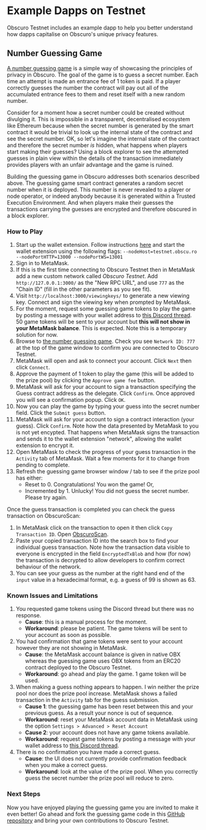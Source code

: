 # Example Dapps on Testnet
Obscuro Testnet includes an example dapp to help you better understand how dapps capitalise on Obscuro's unique privacy features.

## Number Guessing Game
[A number guessing game](http://testnet-obscuroscan.uksouth.azurecontainer.io/game.html) is a simple way of showcasing the principles of privacy in Obscuro. The goal of the game is to guess a secret number. Each time an attempt is made an entrance fee of 1 token is paid. If a player correctly guesses the number the contract will pay out all of the accumulated entrance fees to them and reset itself with a new random number.

Consider for a moment how a secret number could be created without divulging it. This is impossible in a transparent, decentralised ecosystem like Ethereum because when the secret number is generated by the smart contract it would be trivial to look up the internal state of the contract and see the secret number. OK, so let's imagine the internal state of the contract and therefore the secret number _is_ hidden, what happens when players start making their guesses? Using a block explorer to see the attempted guesses in plain view within the details of the transaction immediately provides players with an unfair advantage and the game is ruined.

Building the guessing game in Obscuro addresses both scenarios described above. The guessing game smart contract generates a random secret number when it is deployed. This number is never revealed to a player or node operator, or indeed anybody because it is generated within a Trusted Execution Environment. And when players make their guesses the transactions carrying the guesses are encrypted and therefore obscured in a block explorer.

### How to Play
1. Start up the wallet extension. Follow instructions [here](https://docs.obscu.ro/wallet-extension/wallet-extension.html) and start the wallet extension using the following flags:
`--nodeHost=testnet.obscu.ro --nodePortHTTP=13000 --nodePortWS=13001`
1. Sign in to MetaMask.
1. If this is the first time connecting to Obscuro Testnet then in MetaMask add a new custom network called _Obscuro Testnet_. Add `http://127.0.0.1:3000/` as the "New RPC URL", and use `777` as the "Chain ID" (fill in the other parameters as you see fit).
1. Visit `http://localhost:3000/viewingkeys/` to generate a new viewing key. Connect and sign the viewing key when prompted by MetaMask.
1. For the moment, request some guessing game tokens to play the game by posting a message with your wallet address to [this Discord thread](https://discord.com/channels/916052669955727371/1004391962733989960). 50 game tokens will be sent to your account but **this will not show in your MetaMask balance**. This is expected. Note this is a temporary solution for now.
1. Browse to [the number guessing game](http://testnet-obscuroscan.uksouth.azurecontainer.io/game.html). Check you see `Network ID: 777` at the top of the game window to confirm you are connected to Obscuro Testnet.
1. MetaMask will open and ask to connect your account. Click `Next` then click `Connect`.
1. Approve the payment of 1 token to play the game (this will be added to the prize pool) by clicking the `Approve game fee` button.
1. MetaMask will ask for your account to sign a transaction specifying the Guess contract address as the delegate. Click `Confirm`. Once approved you will see a confirmation popup. Click `OK`.
1. Now you can play the game by typing your guess into the secret number field. Click the `Submit guess` button.
1. MetaMask will ask for your account to sign a contract interaction (your guess). Click `Confirm`. Note how the data presented by MetaMask to you is not yet encypted. That happens when MetaMask signs the transaction and sends it to the wallet extension "network", allowing the wallet extension to encrypt it.
1. Open MetaMask to check the progress of your guess transaction in the `Activity` tab of MetaMask. Wait a few moments for it to change from pending to complete.
1. Refresh the guessing game browser window / tab to see if the prize pool has either:
    * Reset to 0. Congratulations! You won the game! Or,
    * Incremented by 1. Unlucky! You did not guess the secret number. Please try again.

Once the guess transaction is completed you can check the guess transaction on ObscuroScan:
1. In MetaMask click on the transaction to open it then click `Copy Transaction ID`. Open [ObscuroScan](http://testnet-obscuroscan.uksouth.azurecontainer.io/).
1. Paste your copied transaction ID into the search box to find your individual guess transaction. Note how the transaction data visible to everyone is encrypted in the field `EncryptedTxBlob` and how (for now) the transaction is decrypted to allow developers to confirm correct behaviour of the network.
1. You can see your guess as the number at the right hand end of the `input` value in a hexadecimal format, e.g. a guess of 99 is shown as 63.

### Known Issues and Limitations
1. You requested game tokens using the Discord thread but there was no response.
    * **Cause**: this is a manual process for the moment.
    * **Workaround**: please be patient. The game tokens will be sent to your account as soon as possible.
1. You had confirmation that game tokens were sent to your account however they are not showing in MetaMask.
    * **Cause**: the MetaMask account balance is given in native OBX whereas the guessing game uses OBX tokens from an ERC20 contract deployed to the Obscuro Testnet.
    * **Workaround**: go ahead and play the game. 1 game token will be used.
1. When making a guess nothing appears to happen. I win neither the prize pool nor does the prize pool increase. MetaMask shows a failed transaction in the `Activity` tab for the guess submission.
    * **Cause 1**: the guessing game has been reset between this and your previous guess. As a result your nonce is out of sequence. 
    * **Workaround**: reset your MetaMask account data in MetaMask using the option `Settings > Advanced > Reset Account` 
    * **Cause 2**: your account does not have any game tokens available.
    * **Workaround**: request game tokens by posting a message with your wallet address to [this Discord thread](https://discord.com/channels/916052669955727371/1004391962733989960).
1. There is no confirmation you have made a correct guess.
    * **Cause**: the UI does not currently provide confirmation feedback when you make a correct guess.
    * **Workaround**: look at the value of the prize pool. When you correctly guess the secret number the prize pool will reduce to zero.

### Next Steps

Now you have enjoyed playing the guessing game you are invited to make it even better! Go ahead and fork the guessing game code in this [GitHub repository](https://github.com/obscuronet/number-guessing-game) and bring your own contributions to Obscuro Testnet. 
